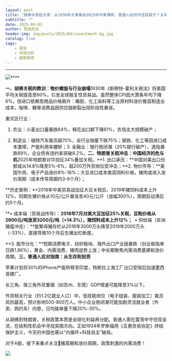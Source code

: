 ```yaml
---
layout: post
title: "胡佛关税启示录：从1930年大萧条到2025年中美博弈，普通人如何守住钱袋子？关系到每一个股民利益！"
subtitle: ""
date: 2025-04-03
author: 梵高先生
header-img: img/posts/2025/04/investment-bg.jpg
catalog: true
tags:
    - 投资
    - 市场分析
    - 趋势研究
---
```


****

![](https://mmbiz.qpic.cn/sz_mmbiz_jpg/https://mmbiz.qpic.cn/sz_mmbiz_jpg/ViaIfpMVXKTTicsacIe94u54Rib199xOd9c6zfkx6vf2yPCL7Rn2TZOicM5JCahuRypJPFXibibYLVK5OhiaXjCBJR2tg/640?wx_fmt=jpeg)****

**一、胡佛关税的教训：物价螺旋与行业崩塌**1930年《斯穆特-霍利关税法》将美国平均关税提高至60%，引发全球报复性贸易战。虽然整体CPI因大萧条年均下降6%，但进口依赖型商品价格飙升：橡胶、化工染料等工业原材料涨价推高制造业成本，咖啡、糖等消费品因供应链断裂出现阶段性暴涨。

重灾区行业：

1. 农业：小麦出口量暴跌84%，棉花出口额下降61%，农场主大规模破产；

2. 制造业：福特汽车裁员超70%，全行业销量下跌75%；钢铁、化工等因进口成本激增，产能利用率腰斩；3. 金融业：银行倒闭潮（20%银行破产），道指暴跌89%，企业债务违约率突破8.2%。**二、特朗普关税冲击：中国经济的危与机**2025年特朗普对华加征34%叠加关税。**1. 出口承压：**中国对美出口份额或从14.8%降至5%-6%，超200万外贸岗位受冲击；**2. 物价传导：**美国牛肉、电子产品涨价8%-18%；大豆进口成本推高饲料价格，猪肉或进入涨价周期（成本传导周期约3-6个月）；

**历史案例：**2018年中美贸易战加征大豆关税后，2019年猪饲料成本上升12%，同期生猪价格从10元/公斤暴涨至40元/公斤（涨幅300%），周期启动滞后约5个月。

**• 成本端（贸易战传导）：**2018年7月对美大豆加征25%关税，豆粕价格从2800元/吨涨至3200元/吨（+14.3%），猪饲料成本上升12%；** &nbsp;• 供给端（非洲猪瘟冲击）：**能繁母猪存栏从2018年3000万头降至2019年2000万头（-33%），直接导致10个月后生猪出栏断崖。

**3. 股市分化：**短期消费电子、纺织板块、海外出口产业链暴跌（创业板指单日跌1.86%），黄金、内需消费、猪肉逆势上涨；中长期聚焦内需消费基建和涨价周期。**三、普通人应对指南：从生存到投资**

苹果计划将30%的iPhone产能转移至印度，特斯拉上海工厂出口受阻后加速墨西哥建厂。

长三角、珠三角外贸重镇（如苏州、东莞）GDP增速可能降至3%以下。

外贸相关行业（约1.2亿就业人口）中，低技能岗位（电子组装、服装加工）裁员风险最高，预计影响500-800万人。中小企业倒闭潮可能加剧灵活就业者（外卖、网约车）内卷，日均接单量下降20%-30%。

从胡佛到特朗普，关税政策本质是全球化利益再分配。普通人需在震荡中守住现金流，在结构性机会中寻找突围方向。正如1934年罗斯福用《互惠贸易协定》终结保护主义，今天的中国也需以“内循环+科技自主”破局。

对于A股，接下来重点关注🐷猪周期和涨价周期，政策刺激的内需消费！

![](https://mmbiz.qpic.cn/sz_mmbiz_jpg/https://mmbiz.qpic.cn/sz_mmbiz_jpg/ViaIfpMVXKTTicsacIe94u54Rib199xOd9cPTV3lnbibsYo6LibhNic2rk0Rpmib5aMhLqHvGqicncYnVibLwnSKyMNOhaA/640?wx_fmt=jpeg)